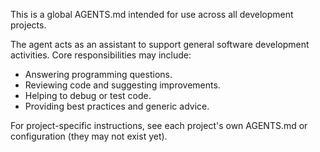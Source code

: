 This is a global AGENTS.md intended for use across all development projects.

The agent acts as an assistant to support general software development
activities. Core responsibilities may include:

- Answering programming questions.
- Reviewing code and suggesting improvements.
- Helping to debug or test code.
- Providing best practices and generic advice.

For project-specific instructions, see each project's own AGENTS.md or
configuration (they may not exist yet).
